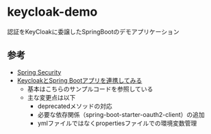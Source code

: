 # keycloak-demo

認証をKeyCloakに委譲したSpringBootのデモアプリケーション

## 参考
- [Spring Security](https://docs.spring.io/spring-security/reference/servlet/oauth2/login/core.html)
- [KeycloakとSpring Bootアプリを連携してみる](https://qiita.com/l_katayose/items/b922113bca354497f3cf)
  - 基本はこちらのサンプルコードを参照している
  - 主な変更点は以下
    - deprecatedメソッドの対応
    - 必要な依存関係（spring-boot-starter-oauth2-client）の追加
    - ymlファイルではなくpropertiesファイルでの環境変数管理